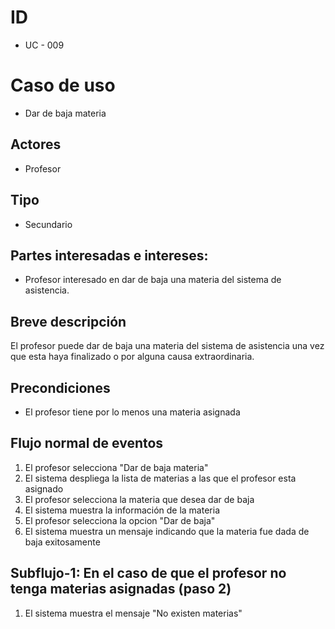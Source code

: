 # ID
- UC - 009

# Caso de uso
- Dar de baja materia

## Actores
- Profesor

## Tipo
- Secundario

## Partes interesadas e intereses:
- Profesor interesado en dar de baja una materia del sistema de asistencia.

## Breve descripción
El profesor puede dar de baja una materia del sistema de asistencia una vez que esta haya finalizado o por alguna causa extraordinaria. 

## Precondiciones

- El profesor tiene por lo menos una materia asignada

## Flujo normal de eventos

1. El profesor selecciona "Dar de baja materia"
2. El sistema despliega la lista de materias a las que el profesor esta asignado
3. El profesor selecciona la materia que desea dar de baja
4. El sistema muestra la información de la materia
6. El profesor selecciona la opcion "Dar de baja"
7. El sistema muestra un mensaje indicando que la materia fue dada de baja exitosamente


## Subflujo-1: En el caso de que el profesor no tenga materias asignadas (paso 2)

1. El sistema muestra el mensaje "No existen materias"

